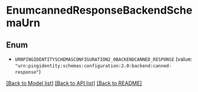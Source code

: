 # EnumcannedResponseBackendSchemaUrn

## Enum


* `URNPINGIDENTITYSCHEMASCONFIGURATION2_0BACKENDCANNED_RESPONSE` (value: `"urn:pingidentity:schemas:configuration:2.0:backend:canned-response"`)


[[Back to Model list]](../README.md#documentation-for-models) [[Back to API list]](../README.md#documentation-for-api-endpoints) [[Back to README]](../README.md)


